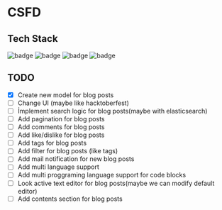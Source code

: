 # CSFD
## Tech Stack
![badge](https://img.shields.io/badge/Ruby-8c1f28.svg?style=for-the-badge&logo=Ruby&logoColor=8c1f28&labelColor=F2F2F2)
![badge](https://img.shields.io/badge/Ruby%20on%20Rails-8c1f28.svg?style=for-the-badge&logo=RubyonRails&logoColor=8c1f28&labelColor=F2F2F2)
![badge](https://img.shields.io/badge/sqlite-8c1f28.svg?style=for-the-badge&logo=SQLite&logoColor=8c1f28&labelColor=F2F2F2)
![badge](https://img.shields.io/badge/Bootstrap-8c1f28.svg?style=for-the-badge&logo=Bootstrap&logoColor=8c1f28&labelColor=F2F2F2)

## TODO
- [x] Create new model for blog posts
- [ ] Change UI (maybe like hacktoberfest)
- [ ] İmplement search logic for blog posts(maybe with elasticsearch)
- [ ] Add pagination for blog posts
- [ ] Add comments for blog posts
- [ ] Add like/dislike for blog posts
- [ ] Add tags for blog posts
- [ ] Add filter for blog posts (like tags)
- [ ] Add mail notification for new blog posts
- [ ] Add multi language support
- [ ] Add multi proggraming language support for code blocks
- [ ] Look active text editor for blog posts(maybe we can modify default editor)
- [ ] Add contents section for blog posts
